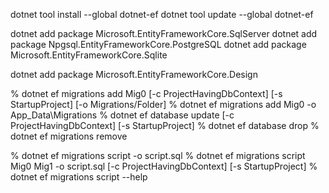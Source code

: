 dotnet tool install --global dotnet-ef
dotnet tool update --global dotnet-ef

dotnet add package Microsoft.EntityFrameworkCore.SqlServer
dotnet add package Npgsql.EntityFrameworkCore.PostgreSQL
dotnet add package Microsoft.EntityFrameworkCore.Sqlite

dotnet add package Microsoft.EntityFrameworkCore.Design

% dotnet ef migrations add Mig0  [-c ProjectHavingDbContext] [-s StartupProject] [-o Migrations/Folder]
% dotnet ef migrations add Mig0 -o App_Data\Migrations
% dotnet ef database update  [-c ProjectHavingDbContext] [-s StartupProject] 
% dotnet ef database drop
% dotnet ef migrations remove

% dotnet ef migrations script -o script.sql
% dotnet ef migrations script Mig0 Mig1 -o script.sql [-c ProjectHavingDbContext] [-s StartupProject] 
% dotnet ef migrations script --help